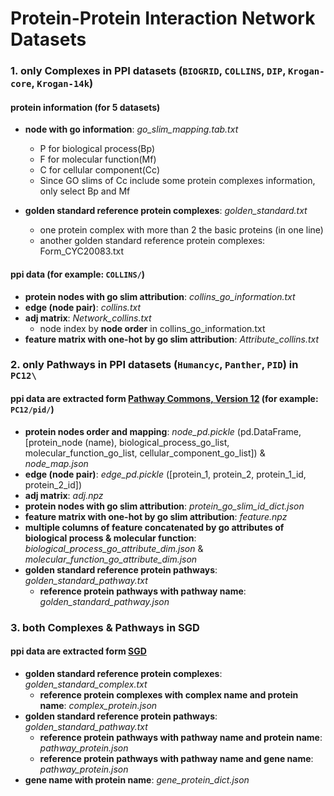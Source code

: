 # Protein-Protein Interaction Network Datasets

### 1. only Complexes in PPI datasets (`BIOGRID`, `COLLINS`, `DIP`, `Krogan-core`, `Krogan-14k`)

#### protein information (for 5 datasets) 
+ **node with go information**: *go\_slim\_mapping.tab.txt*
    + P for biological process(Bp) 
    + F for molecular function(Mf)
    + C for cellular component(Cc)
    + Since GO slims of Cc include some protein complexes information, only select Bp and Mf

+ **golden standard reference protein complexes**: *golden\_standard.txt*
    + one protein complex with more than 2 the basic proteins (in one line)
    + another golden standard reference protein complexes: Form_CYC20083.txt

#### ppi data (for example: `COLLINS/`)
+ **protein nodes with go slim attribution**: *collins\_go\_information.txt*
+ **edge (node pair)**: *collins.txt*
+ **adj matrix**: *Network\_collins.txt*
    + node index by **node order** in collins\_go\_information.txt
+ **feature matrix with one-hot by go slim attribution**: *Attribute\_collins.txt*
<!-- + **node embedding generated by [AANE](https://github.com/xhuang31/AANE_Python) model is used in [GANE](https://github.com/LiKun-DLUT/GANE) model**: collins_attr_vector.txt
+ **edge weight using cosine similarity between node embedding**: collins_attr_sim.txt -->

### 2. only Pathways in PPI datasets (`Humancyc`, `Panther`, `PID`) in `PC12\`
#### ppi data are extracted form [Pathway Commons, Version 12](https://www.pathwaycommons.org/) (for example: `PC12/pid/`)
+ **protein nodes order and mapping**: *node_pd.pickle* (pd.DataFrame, [protein_node (name), biological_process_go_list, molecular_function_go_list, cellular_component_go_list]) & *node_map.json*
+ **edge (node pair)**: *edge_pd.pickle* ([protein_1, protein_2, protein_1_id, protein_2_id])
+ **adj matrix**: *adj.npz*
+ **protein nodes with go slim attribution**: *protein_go_slim_id_dict.json*
+ **feature matrix with one-hot by go slim attribution**: *feature.npz*
+ **multiple columns of feature concatenated by go attributes of biological process & molecular function**: *biological_process_go_attribute_dim.json* & *molecular_function_go_attribute_dim.json*
+ **golden standard reference protein pathways**: *golden_standard_pathway.txt*
    + **reference protein pathways with pathway name**: *golden_standard_pathway.json*

### 3. both Complexes & Pathways in SGD
#### ppi data are extracted form [SGD](http://sgd-archive.yeastgenome.org/curation/literature/)
+ **golden standard reference protein complexes**: *golden_standard_complex.txt*
    + **reference protein complexes with complex name and protein name**: *complex_protein.json*
+ **golden standard reference protein pathways**: *golden_standard_pathway.txt*
    + **reference protein pathways with pathway name and protein name**: *pathway_protein.json*
    + **reference protein pathways with pathway name and gene name**: *pathway_protein.json*
+ **gene name with protein name**: *gene_protein_dict.json*